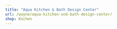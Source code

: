 ```yaml
---
title: "Aqua Kitchen & Bath Design Center"
url: /wayne/aqua-kitchen-und-bath-design-center/
shop: Küchen
---
```

